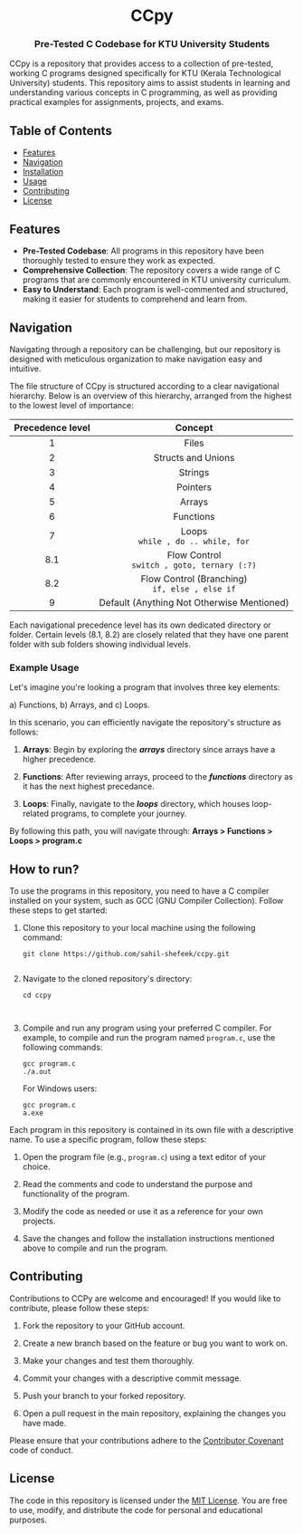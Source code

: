 <h1 align = center> CCpy </h1>

<h3 align = center> Pre-Tested C Codebase for KTU University Students</h3>

CCpy is a repository that provides access to a collection of pre-tested, working C programs designed specifically for KTU (Kerala Technological University) students. This repository aims to assist students in learning and understanding various concepts in C programming, as well as providing practical examples for assignments, projects, and exams.

## Table of Contents

- [Features](#features)
- [Navigation](#navigation)
- [Installation](#installation)
- [Usage](#usage)
- [Contributing](#contributing)
- [License](#license)

## Features

- **Pre-Tested Codebase**: All programs in this repository have been thoroughly tested to ensure they work as expected.
- **Comprehensive Collection**: The repository covers a wide range of C programs that are commonly encountered in KTU university curriculum.
- **Easy to Understand**: Each program is well-commented and structured, making it easier for students to comprehend and learn from.

## Navigation

Navigating through a repository can be challenging, but our repository is designed with meticulous organization to make navigation easy and intuitive.

The file structure of CCpy is structured according to a clear navigational hierarchy. Below is an overview of this hierarchy, arranged from the highest to the lowest level of importance:

| Precedence level |                      Concept                      |
| :--------------: | :-----------------------------------------------: |
|        1         |                       Files                       |
|        2         |                Structs and Unions                 |
|        3         |                      Strings                      |
|        4         |                     Pointers                      |
|        5         |                      Arrays                       |
|        6         |                     Functions                     |
|        7         |       Loops <br>`while , do .. while, for`        |
|       8.1        |  Flow Control <br>`switch , goto, ternary (:?)`   |
|       8.2        | Flow Control (Branching) <br>`if, else , else if` |
|        9         |    Default (Anything Not Otherwise Mentioned)     |

Each navigational precedence level has its own dedicated directory or folder.
Certain levels (8.1, 8.2) are closely related that they have one parent folder with sub folders showing individual levels.

### Example Usage

Let's imagine you're looking a program that involves three key elements:

a) Functions,
b) Arrays, and
c) Loops.

In this scenario, you can efficiently navigate the repository's structure as follows:

1. **Arrays**: Begin by exploring the **_arrays_** directory since arrays have a higher precedence.

2. **Functions**: After reviewing arrays, proceed to the **_functions_** directory as it has the next highest precedance.

3. **Loops**: Finally, navigate to the **_loops_** directory, which houses loop-related programs, to complete your journey.

By following this path, you will navigate through: **Arrays > Functions > Loops > program.c**

## How to run?

To use the programs in this repository, you need to have a C compiler installed on your system, such as GCC (GNU Compiler Collection). Follow these steps to get started:

1.  Clone this repository to your local machine using the following command:

    ```shell
    git clone https://github.com/sahil-shefeek/ccpy.git


    ```

2.  Navigate to the cloned repository's directory:

    ```shell
    cd ccpy



    ```

3.  Compile and run any program using your preferred C compiler. For example, to compile and run the program named `program.c`, use the following commands:

    ```shell
    gcc program.c
    ./a.out
    ```

    For Windows users:

        gcc program.c
        a.exe

Each program in this repository is contained in its own file with a descriptive name. To use a specific program, follow these steps:

1. Open the program file (e.g., `program.c`) using a text editor of your choice.

2. Read the comments and code to understand the purpose and functionality of the program.

3. Modify the code as needed or use it as a reference for your own projects.

4. Save the changes and follow the installation instructions mentioned above to compile and run the program.

## Contributing

Contributions to CCPy are welcome and encouraged! If you would like to contribute, please follow these steps:

1. Fork the repository to your GitHub account.

2. Create a new branch based on the feature or bug you want to work on.

3. Make your changes and test them thoroughly.

4. Commit your changes with a descriptive commit message.

5. Push your branch to your forked repository.

6. Open a pull request in the main repository, explaining the changes you have made.

Please ensure that your contributions adhere to the [Contributor Covenant](https://www.contributor-covenant.org/version/2/0/code_of_conduct/) code of conduct.

## License

The code in this repository is licensed under the [MIT License](LICENSE). You are free to use, modify, and distribute the code for personal and educational purposes.
